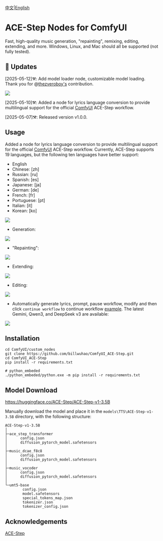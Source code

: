 [中文](README-CN.md)|[English](README.md)

# ACE-Step Nodes for ComfyUI

Fast, high-quality music generation, "repainting", remixing, editing, extending, and more.  Windows, Linux, and Mac should all be supported (not fully tested).

## 📣 Updates

[2025-05-12]⚒️: Add model loader node, customizable model loading. Thank you for @[thezveroboy's](https://github.com/thezveroboy) contribution.

![](https://github.com/billwuhao/ComfyUI_ACE-Step/blob/main/images/2025-05-12_09-37-42.png)

[2025-05-10]⚒️: Added a node for lyrics language conversion to provide multilingual support for the official [ComfyUI](https://docs.comfy.org/tutorials/audio/ace-step/ace-step-v1) ACE-Step workflow.

[2025-05-07]⚒️: Released version v1.0.0.

## Usage

Added a node for lyrics language conversion to provide multilingual support for the official [ComfyUI](https://docs.comfy.org/tutorials/audio/ace-step/ace-step-v1) ACE-Step workflow. Currently, ACE-Step supports 19 languages, but the following ten languages have better support:
- English
- Chinese: [zh]
- Russian: [ru]
- Spanish: [es]
- Japanese: [ja]
- German: [de]
- French: [fr]
- Portuguese: [pt]
- Italian: [it]
- Korean: [ko]

![](https://github.com/billwuhao/ComfyUI_ACE-Step/blob/main/images/2025-05-10_19-26-46.png)

- Generation:

![](https://github.com/billwuhao/ComfyUI_ACE-Step/blob/main/images/2025-05-07_19-53-51.png)

- "Repainting":

![](https://github.com/billwuhao/ComfyUI_ACE-Step/blob/main/images/2025-05-07_19-59-22.png)

- Extending:

![](https://github.com/billwuhao/ComfyUI_ACE-Step/blob/main/images/2025-05-07_20-04-02.png)

- Editing:

![](https://github.com/billwuhao/ComfyUI_ACE-Step/blob/main/images/2025-05-07_20-09-52.png)

- Automatically generate lyrics, prompt, pause workflow, modify and then click `continue workflow` to continue workflow [example](workflow-examples/ACE-gen-automated-composition.json). The latest Gemini, Qwen3, and DeepSeek v3 are available:

![](https://github.com/billwuhao/ComfyUI_ACE-Step/blob/main/images/2025-05-11_00-38-33.png)

## Installation

```
cd ComfyUI/custom_nodes
git clone https://github.com/billwuhao/ComfyUI_ACE-Step.git
cd ComfyUI_ACE-Step
pip install -r requirements.txt

# python_embeded
./python_embeded/python.exe -m pip install -r requirements.txt
```

## Model Download

https://huggingface.co/ACE-Step/ACE-Step-v1-3.5B

Manually download the model and place it in the `models\TTS\ACE-Step-v1-3.5B` directory, with the following structure: 

```
ACE-Step-v1-3.5B
│
├─ace_step_transformer
│      config.json
│      diffusion_pytorch_model.safetensors
│
├─music_dcae_f8c8
│      config.json
│      diffusion_pytorch_model.safetensors
│
├─music_vocoder
│      config.json
│      diffusion_pytorch_model.safetensors
│
└─umt5-base
        config.json
        model.safetensors
        special_tokens_map.json
        tokenizer.json
        tokenizer_config.json
```

## Acknowledgements

[ACE-Step](https://github.com/ace-step/ACE-Step)
